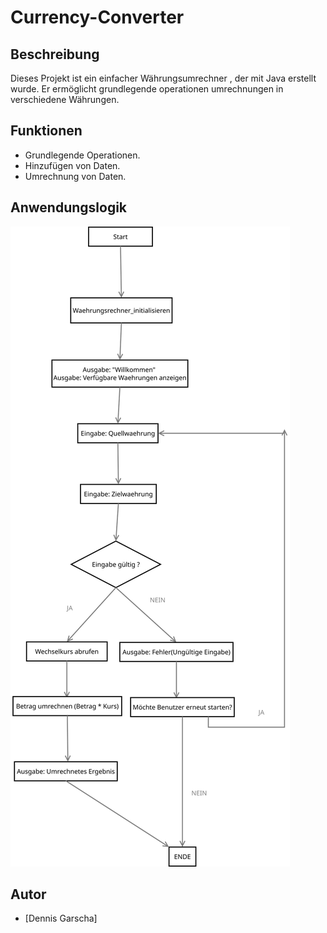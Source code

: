 # Currency-Converter

## Beschreibung

Dieses Projekt ist ein einfacher Währungsumrechner , der mit Java erstellt wurde. Er ermöglicht grundlegende operationen umrechnungen in verschiedene Währungen.

## Funktionen


* Grundlegende Operationen.
* Hinzufügen von Daten.
* Umrechnung von Daten.


## Anwendungslogik 

![Flussdiagramm des Währungsrechners](waehrungsrechner_flussdiagramm.svg)









## Autor

* \[Dennis Garscha]
